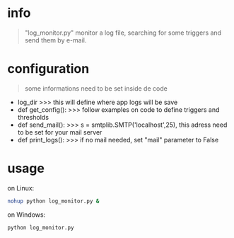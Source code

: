 # info

> "log_monitor.py" monitor a log file, searching for some triggers and send them by e-mail.


# configuration

> some informations need to be set inside de code

 - log_dir           >>> this will define where app logs will be save
 - def get_config(): >>> follow examples on code to define triggers and thresholds
 - def send_mail():  >>> s = smtplib.SMTP('localhost',25), this adress need to be set for your mail server
 - def print_logs(): >>> if no mail needed, set "mail" parameter to False


# usage

on Linux:
```sh
nohup python log_monitor.py &
```

on Windows:
```sh
python log_monitor.py
```





 



